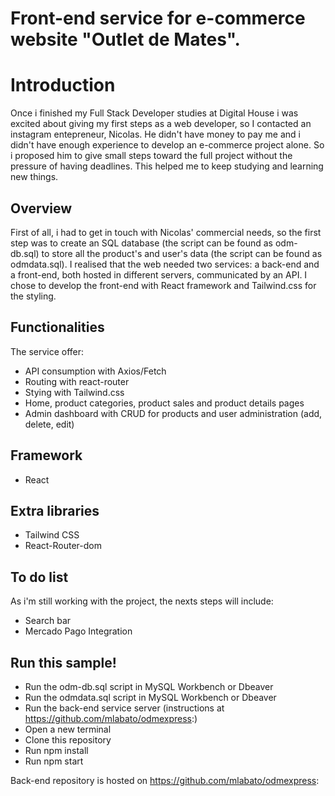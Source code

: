 # Front-end service for e-commerce website "Outlet de Mates". 

# Introduction

Once i finished my Full Stack Developer studies at Digital House i was excited about giving my first steps as a web developer, so I contacted an instagram entepreneur, Nicolas. He didn't have money to pay me and i didn't have enough experience to develop an e-commerce project alone. So i proposed him to give small steps toward the full project without the pressure of having deadlines. This helped me to keep studying and learning new things.

## Overview

First of all, i had to get in touch with Nicolas' commercial needs, so the first step was to create an SQL database (the script can be found as odm-db.sql) to store all the product's and user's data (the script can be found as odmdata.sql).
I realised that the web needed two services: a back-end and a front-end, both hosted in different servers, communicated by an API. I chose to develop the front-end with React framework and Tailwind.css for the styling.


## Functionalities
The service offer:
- API consumption with Axios/Fetch
- Routing with react-router
- Stying with Tailwind.css
- Home, product categories, product sales and product details pages
- Admin dashboard with CRUD for products and user administration (add, delete, edit)

## Framework
- React

## Extra libraries
- Tailwind CSS
- React-Router-dom

## To do list
As i'm still working with the project, the nexts steps will include:
- Search bar
- Mercado Pago Integration


## Run this sample!
- Run  the odm-db.sql script in MySQL Workbench or Dbeaver
- Run the odmdata.sql script in MySQL Workbench or Dbeaver
- Run the back-end service server (instructions at https://github.com/mlabato/odmexpress:)
- Open a new terminal
- Clone this repository
- Run npm install
- Run npm start

Back-end repository is hosted on https://github.com/mlabato/odmexpress:

